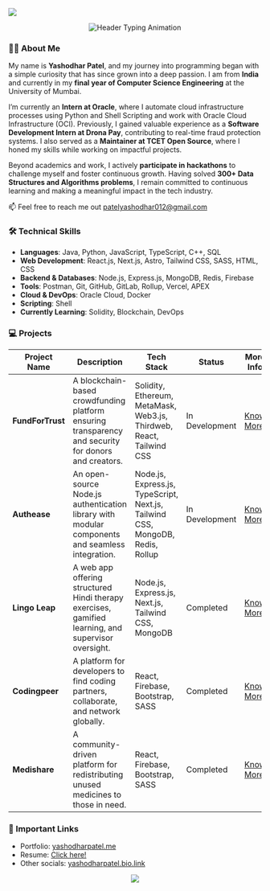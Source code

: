 <img src="https://user-images.githubusercontent.com/73097560/115834477-dbab4500-a447-11eb-908a-139a6edaec5c.gif"><br/>

<div align="center">
  <img src="https://readme-typing-svg.herokuapp.com?font=Fira+Code&weight=600&size=28&duration=3000&pause=1000&color=FFFFFF&center=true&vCenter=true&width=800&lines=Hi+%F0%9F%91%8B%2C+I'm+Yashodhar+Patel" alt="Header Typing Animation" />
</div>

### 🧑‍💻 About Me

My name is **Yashodhar Patel**, and my journey into programming began with a simple curiosity that has since grown into a deep passion. I am from **India** and currently in my **final year of Computer Science Engineering** at the University of Mumbai.

I’m currently an **Intern at Oracle**, where I automate cloud infrastructure processes using Python and Shell Scripting and work with Oracle Cloud Infrastructure (OCI). Previously, I gained valuable experience as a **Software Development Intern at Drona Pay**, contributing to real-time fraud protection systems. I also served as a **Maintainer at TCET Open Source**, where I honed my skills while working on impactful projects.

Beyond academics and work, I actively **participate in hackathons** to challenge myself and foster continuous growth. Having solved **300+ Data Structures and Algorithms problems**, I remain committed to continuous learning and making a meaningful impact in the tech industry.

📫 Feel free to reach me out patelyashodhar012@gmail.com

### 🛠️ Technical Skills  

- **Languages**: Java, Python, JavaScript, TypeScript, C++, SQL  
- **Web Development**: React.js, Next.js, Astro, Tailwind CSS, SASS, HTML, CSS  
- **Backend & Databases**: Node.js, Express.js, MongoDB, Redis, Firebase  
- **Tools**: Postman, Git, GitHub, GitLab, Rollup, Vercel, APEX  
- **Cloud & DevOps**: Oracle Cloud, Docker
- **Scripting**: Shell  
- **Currently Learning**: Solidity, Blockchain, DevOps


### 💻 Projects  

| Project Name        | Description | Tech Stack | Status | More Info |
|--------------------|-------------|------------|--------|-----------|
| **FundForTrust**   | A blockchain-based crowdfunding platform ensuring transparency and security for donors and creators. | Solidity, Ethereum, MetaMask, Web3.js, Thirdweb, React, Tailwind CSS | In Development | [Know More](https://drive.google.com/file/d/1e8T6awd7yYmZnF4yR3y2y_l2oRKlJubJ/view?usp=sharing) |
| **Authease**       | An open-source Node.js authentication library with modular components and seamless integration. | Node.js, Express.js, TypeScript, Next.js, Tailwind CSS, MongoDB, Redis, Rollup | In Development | [Know More](https://docs.google.com/document/d/18-8rOahuLzFEiHm6i_c9V5fHqA4sYOuEFaQlb3JAqyY/edit?usp=sharing) |
| **Lingo Leap**     | A web app offering structured Hindi therapy exercises, gamified learning, and supervisor oversight. | Node.js, Express.js, Next.js, Tailwind CSS, MongoDB | Completed | [Know More](https://docs.google.com/document/d/1K-LTq3XryjIPmVbhVND0o27JOETyU58s100DRQWR0LU/edit?usp=sharing) |
| **Codingpeer**     | A platform for developers to find coding partners, collaborate, and network globally. | React, Firebase, Bootstrap, SASS | Completed | [Know More](https://docs.google.com/document/d/1zLnrslIAHrNhGUnz19i4geDIjRlwXXubk9R3CR4d7cU/edit?usp=sharing) |
| **Medishare**      | A community-driven platform for redistributing unused medicines to those in need. | React, Firebase, Bootstrap, SASS | Completed | [Know More](https://docs.google.com/document/d/1Rx2ty7P9X-XrZ9wUuoP-pXHtnz57gqR8usIACd9EBYI/edit?usp=sharing) |


### 🔗 Important Links

- Portfolio: [yashodharpatel.me](https://links.cdhiraj40.dev/)
- Resume: [Click here!](https://shorturl.at/tA458)
- Other socials: [yashodharpatel.bio.link](https://yashodharpatel.bio.link/)

<div align="center">
  <a href="mailto:patelyashodhar012@gmail.com">
    <img src="https://img.shields.io/badge/-Let's%20Talk!-blueviolet?style=for-the-badge&logo=telegram&logoColor=white" />
  </a>
</div>
